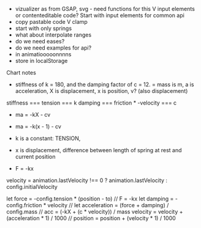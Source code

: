 * vizualizer as from GSAP, svg - need functions for this
V input elements or contenteditable code? Start with input elements for common api
* copy pastable code
V clamp
* start with only springs
* what about interpolate ranges
* do we need eases?
* do we need examples for api?
* in animatiooooonnnns
* store in localStorage

Chart notes
- stiffness of k = 180, and the damping factor of c = 12.
= mass is m, a is acceleration, X is displacement, x is position, v? (also displacement)

stiffness === tension === k
damping === friction * -velocity === c

- ma = -kX - cv
- ma = -k(x - 1) - cv


- k is a constant: TENSION,
- x is displacement, difference between length of spring at rest and current position
- F = -kx

 velocity = animation.lastVelocity !== 0
            ? animation.lastVelocity
            : config.initialVelocity

let force = -config.tension * (position - to) // F = -kx
let damping = -config.friction * velocity //
let acceleration = (force + damping) / config.mass // acc = (-kX + (c * velocity)) / mass
velocity = velocity + (acceleration * 1) / 1000 //
position = position + (velocity * 1) / 1000